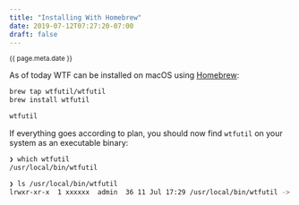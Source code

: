 ```yaml
---
title: "Installing With Homebrew"
date: 2019-07-12T07:27:20-07:00
draft: false
---
```


<small>{{ page.meta.date }}</small>

As of today WTF can be installed on macOS using [Homebrew](https://brew.sh):

```bash
brew tap wtfutil/wtfutil
brew install wtfutil

wtfutil
```

If everything goes according to plan, you should now find `wtfutil` on your system as an executable binary:

```bash
❯ which wtfutil
/usr/local/bin/wtfutil
```

```bash
❯ ls /usr/local/bin/wtfutil
lrwxr-xr-x  1 xxxxxx  admin  36 11 Jul 17:29 /usr/local/bin/wtfutil -> ../Cellar/wtfutil/0.16.1/bin/wtfutil
```